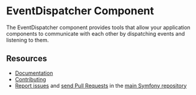 # EventDispatcher Component

The EventDispatcher component provides tools that allow your application
components to communicate with each other by dispatching events and listening to
them.

## Resources

- [Documentation](https://symfony.com/doc/current/components/event_dispatcher.html)
- [Contributing](https://symfony.com/doc/current/contributing/index.php)
- [Report issues](https://github.com/symfony/symfony/issues) and
  [send Pull Requests](https://github.com/symfony/symfony/pulls)
  in the [main Symfony repository](https://github.com/symfony/symfony)
